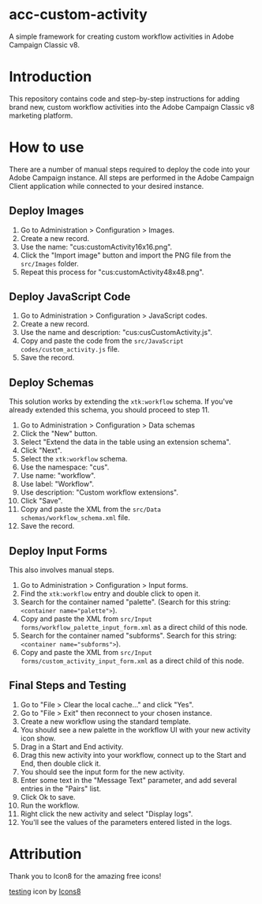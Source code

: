 # acc-custom-activity
A simple framework for creating custom workflow activities in Adobe Campaign Classic v8.

# Introduction

This repository contains code and step-by-step instructions for adding brand new, custom workflow activities into the Adobe Campaign Classic v8 marketing platform.

# How to use

There are a number of manual steps required to deploy the code into your Adobe Campaign instance. All steps are performed in the Adobe Campaign Client application while connected to your desired instance.

## Deploy Images

1. Go to Administration > Configuration > Images.
2. Create a new record.
3. Use the name: "cus:customActivity16x16.png".
4. Click the "Import image" button and import the PNG file from the `src/Images` folder.
5. Repeat this process for "cus:customActivity48x48.png".

## Deploy JavaScript Code

1. Go to Administration > Configuration > JavaScript codes.
2. Create a new record.
3. Use the name and description: "cus:cusCustomActivity.js".
4. Copy and paste the code from the `src/JavaScript codes/custom_activity.js` file.
5. Save the record.

## Deploy Schemas

This solution works by extending the `xtk:workflow` schema. If you've already extended this schema, you should proceed to step 11.

1. Go to Administration > Configuration > Data schemas
2. Click the "New" button.
3. Select "Extend the data in the table using an extension schema".
4. Click "Next".
5. Select the `xtk:workflow` schema.
6. Use the namespace: "cus".
7. Use name: "workflow".
8. Use label: "Workflow".
9. Use description: "Custom workflow extensions".
10. Click "Save".
11. Copy and paste the XML from the `src/Data schemas/workflow_schema.xml` file.
12. Save the record.

## Deploy Input Forms

This also involves manual steps.

1. Go to Administration > Configuration > Input forms.
2. Find the `xtk:workflow` entry and double click to open it.
3. Search for the container named "palette". (Search for this string: `<container name="palette">`).
4. Copy and paste the XML from `src/Input forms/workflow_palette_input_form.xml` as a direct child of this node.
5. Search for the container named "subforms". Search for this string: `<container name="subforms">`).
6. Copy and paste the XML from `src/Input forms/custom_activity_input_form.xml` as a direct child of this node.

## Final Steps and Testing

1. Go to "File > Clear the local cache..." and click "Yes".
2. Go to "File > Exit" then reconnect to your chosen instance.
3. Create a new workflow using the standard template.
4. You should see a new palette in the workflow UI with your new activity icon show.
5. Drag in a Start and End activity.
6. Drag this new activity into your workflow, connect up to the Start and End, then double click it.
7. You should see the input form for the new activity.
8. Enter some text in the "Message Text" parameter, and add several entries in the "Pairs" list.
9. Click Ok to save.
10. Run the workflow.
11. Right click the new activity and select "Display logs".
12. You'll see the values of the parameters entered listed in the logs.

# Attribution

Thank you to Icon8 for the amazing free icons!

<a target="_blank" href="https://icons8.com/icon/qFGm9HCcubJo/testing">testing</a> icon by <a target="_blank" href="https://icons8.com">Icons8</a>
